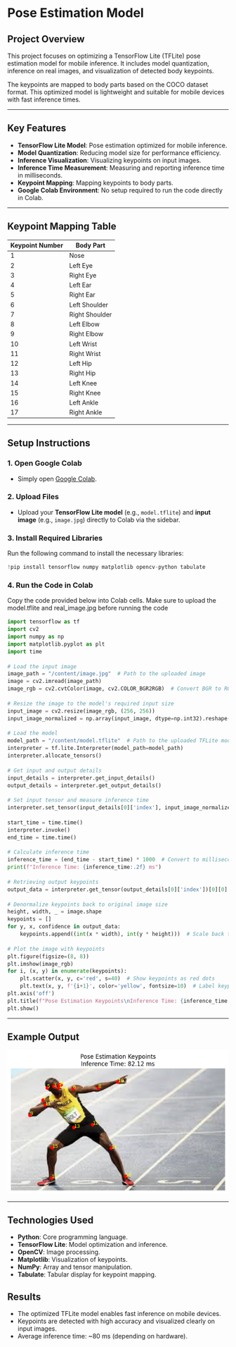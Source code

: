 # Pose Estimation Model

## Project Overview
This project focuses on optimizing a TensorFlow Lite (TFLite) pose estimation model for mobile inference. It includes model quantization, inference on real images, and visualization of detected body keypoints.

The keypoints are mapped to body parts based on the COCO dataset format. This optimized model is lightweight and suitable for mobile devices with fast inference times.

---

## Key Features
- **TensorFlow Lite Model**: Pose estimation optimized for mobile inference.
- **Model Quantization**: Reducing model size for performance efficiency.
- **Inference Visualization**: Visualizing keypoints on input images.
- **Inference Time Measurement**: Measuring and reporting inference time in milliseconds.
- **Keypoint Mapping**: Mapping keypoints to body parts.
- **Google Colab Environment**: No setup required to run the code directly in Colab.

---

## Keypoint Mapping Table

| **Keypoint Number** | **Body Part**       |
|---------------------|---------------------|
| 1                   | Nose               |
| 2                   | Left Eye           |
| 3                   | Right Eye          |
| 4                   | Left Ear           |
| 5                   | Right Ear          |
| 6                   | Left Shoulder      |
| 7                   | Right Shoulder     |
| 8                   | Left Elbow         |
| 9                   | Right Elbow        |
| 10                  | Left Wrist         |
| 11                  | Right Wrist        |
| 12                  | Left Hip           |
| 13                  | Right Hip          |
| 14                  | Left Knee          |
| 15                  | Right Knee         |
| 16                  | Left Ankle         |
| 17                  | Right Ankle        |

---

## Setup Instructions

### 1. Open Google Colab
- Simply open [Google Colab](https://colab.research.google.com/).

### 2. Upload Files
- Upload your **TensorFlow Lite model** (e.g., `model.tflite`) and **input image** (e.g., `image.jpg`) directly to Colab via the sidebar.

### 3. Install Required Libraries
Run the following command to install the necessary libraries:
```python
!pip install tensorflow numpy matplotlib opencv-python tabulate
```

### 4. Run the Code in Colab
Copy the code provided below into Colab cells.
Make sure to upload the model.tflite and real_image.jpg before running the code

```python
import tensorflow as tf
import cv2
import numpy as np
import matplotlib.pyplot as plt
import time

# Load the input image
image_path = "/content/image.jpg"  # Path to the uploaded image
image = cv2.imread(image_path)
image_rgb = cv2.cvtColor(image, cv2.COLOR_BGR2RGB)  # Convert BGR to RGB for display

# Resize the image to the model's required input size
input_image = cv2.resize(image_rgb, (256, 256))
input_image_normalized = np.array(input_image, dtype=np.int32).reshape(1, 256, 256, 3)

# Load the model
model_path = "/content/model.tflite"  # Path to the uploaded TFLite model
interpreter = tf.lite.Interpreter(model_path=model_path)
interpreter.allocate_tensors()

# Get input and output details
input_details = interpreter.get_input_details()
output_details = interpreter.get_output_details()

# Set input tensor and measure inference time
interpreter.set_tensor(input_details[0]['index'], input_image_normalized)

start_time = time.time()
interpreter.invoke()
end_time = time.time()

# Calculate inference time
inference_time = (end_time - start_time) * 1000  # Convert to milliseconds
print(f"Inference Time: {inference_time:.2f} ms")

# Retrieving output keypoints
output_data = interpreter.get_tensor(output_details[0]['index'])[0][0]  # Shape: (17, 3)

# Denormalize keypoints back to original image size
height, width, _ = image.shape
keypoints = []
for y, x, confidence in output_data:
    keypoints.append((int(x * width), int(y * height)))  # Scale back to original size

# Plot the image with keypoints
plt.figure(figsize=(8, 8))
plt.imshow(image_rgb)
for i, (x, y) in enumerate(keypoints):
    plt.scatter(x, y, c='red', s=40)  # Show keypoints as red dots
    plt.text(x, y, f'{i+1}', color='yellow', fontsize=10)  # Label keypoints with numbers
plt.axis('off')
plt.title(f"Pose Estimation Keypoints\nInference Time: {inference_time:.2f} ms")
plt.show()

```

---

## Example Output
![Pose Estimation](./example.png)

---

## Technologies Used
- **Python**: Core programming language.
- **TensorFlow Lite**: Model optimization and inference.
- **OpenCV**: Image processing.
- **Matplotlib**: Visualization of keypoints.
- **NumPy**: Array and tensor manipulation.
- **Tabulate**: Tabular display for keypoint mapping.

## Results
- The optimized TFLite model enables fast inference on mobile devices.
- Keypoints are detected with high accuracy and visualized clearly on input images.
- Average inference time: ~80 ms (depending on hardware).

